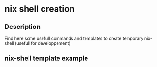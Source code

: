 # nix shell creation

## Description

Find here some usefull commands and templates to create temporary nix-shell (usefull for developpement).

## nix-shell template example

```shell

```